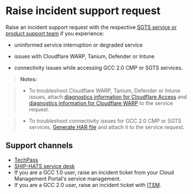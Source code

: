 # Raise incident support request
Raise an incident support request with the respective [SGTS service or product support team](#support-channels) if you experience:

- uninformed service interruption or degraded service

- issues with Cloudflare WARP, Tanium, Defender or Intune

- connectivity issues while accessing GCC 2.0 CMP or SGTS services.  


>**Notes:**

>- To troubleshoot Cloudflare WARP, Tanium, Defender or Intune issues, attach [diagnostics information for Cloudflare Access](https://docs.developer.tech.gov.sg/docs/security-suite-for-engineering-endpoint-devices/#/raise-an-incident-support-request?id=generate-cloudflare-access-diagnostic-file) and [diagnostics information for Cloudflare WARP](#https://docs.developer.tech.gov.sg/docs/security-suite-for-engineering-endpoint-devices/#/raise-an-incident-support-request?id=generate-cloudflare-warp-diagnostic-logs) to the service request.

>- To troubleshoot connectivity issues for GCC 2.0 CMP or SGTS services, [Generate HAR file](#generate-har-file) and attach it to the service request.

## Support channels

- [TechPass](https://form.gov.sg/#!/5f69797d0666cb0011cc59da)
- [SHIP-HATS service desk](https://jira.ship.gov.sg/servicedesk/customer/portal/11)
- If you are a GCC 1.0 user, raise an incident ticket from your Cloud Management Portal's service management.
- If you are a GCC 2.0 user, raise an incident ticket with [ITSM](https://itsm.sgnet.gov.sg/sp3).
